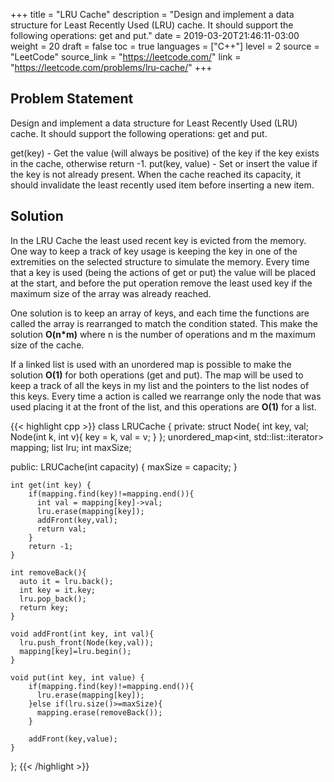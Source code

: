 +++
title = "LRU Cache"
description = "Design and implement a data structure for Least Recently Used (LRU) cache. It should support the following operations: get and put."
date = 2019-03-20T21:46:11-03:00
weight = 20
draft = false
toc = true
languages = ["C++"]
level = 2
source = "LeetCode"
source_link = "https://leetcode.com/"
link = "https://leetcode.com/problems/lru-cache/"
+++
<h2 class="title is-4"> Problem Statement </h2>

Design and implement a data structure for Least Recently Used (LRU) cache. It should support the following operations: get and put.

get(key) - Get the value (will always be positive) of the key if the key exists in the cache, otherwise return -1.
put(key, value) - Set or insert the value if the key is not already present. When the cache reached its capacity,
it should invalidate the least recently used item before inserting a new item.

<h2 class="title is-5"> Solution </h2>

In the LRU Cache the least used recent key is evicted from the memory. One way to keep a track of key usage is keeping the key in one
of the extremities on the selected structure to simulate the memory. Every time that a key is used (being the actions of get or put)
the value will be placed at the start, and before the put operation remove the least used key if the maximum size of the array was already
reached.

One solution is to keep an array of keys, and each time the functions are called the array is rearranged to match the condition stated.
This make the solution **O(n*m)** where n is the number of operations and m the maximum size of the cache.

If a linked list is used with an unordered map is possible to make the solution **O(1)** for both operations (get and put). The map will be
used to keep a track of all the keys in my list and the pointers to the list nodes of this keys. Every time a action is called we rearrange
only the node that was used placing it at the front of the list, and this operations are **O(1)** for a list.

{{< highlight cpp >}}
class LRUCache {
private:
  struct Node{
    int key, val;
    Node(int k, int v){
      key = k, val = v;
    }
  };
  unordered_map<int, std::list<Node>::iterator> mapping;
  list<Node> lru;
  int maxSize;

public:
    LRUCache(int capacity) {
        maxSize = capacity;
    }

    int get(int key) {
        if(mapping.find(key)!=mapping.end()){
          int val = mapping[key]->val;
          lru.erase(mapping[key]);
          addFront(key,val);
          return val;
        }
        return -1;
    }

    int removeBack(){
      auto it = lru.back();
      int key = it.key;
      lru.pop_back();
      return key;
    }

    void addFront(int key, int val){
      lru.push_front(Node(key,val));
      mapping[key]=lru.begin();
    }

    void put(int key, int value) {
        if(mapping.find(key)!=mapping.end()){
          lru.erase(mapping[key]);
        }else if(lru.size()>=maxSize){
          mapping.erase(removeBack());
        }

        addFront(key,value);
    }
};
{{< /highlight >}}

